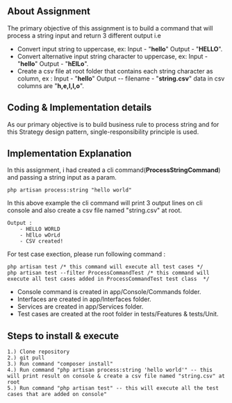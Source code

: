 ## About Assignment

The primary objective of this assignment is to build a command that will process a string input and return 3 different output i.e

- Convert input string to uppercase, ex: Input - "**hello**" Output - "**HELLO**".
- Convert alternative input string character to uppercase, ex: Input - "**hello**" Output - "**hElLo**".
- Create a csv file at root folder that contains each string character as column, ex : Input - "**hello**" Output -- filename  - "**string.csv**" data in csv columns are "**h,e,l,l,o**".


## Coding & Implementation details

As our primary objective is to build business rule to process string and for this Strategy design pattern, single-responsibility principle is used.


## Implementation Explanation

In this assignment, i had created a cli command(**ProcessStringCommand**) and passing a string input as a param.

    php artisan process:string "hello world"

In this above example the cli command will print 3 output lines on cli console and also create a csv file named "string.csv" at root.
    
    Output : 
        - HELLO WORLD
        - hElLo wOrLd
        - CSV created!

For test case exection, please run following command : 

    php artisan test /* this command will execute all test cases */
    php artisan test --filter ProcessCommandTest /* this command will execute all test cases added in ProcessCommandTest test class  */



 - Console command is created in app/Console/Commands folder.
 - Interfaces are created in app/Interfaces folder.
 - Services are created in app/Services folder.
 - Test cases are created at the root folder in tests/Features & tests/Unit.  
## Steps to install & execute

    1.) Clone repository
    2.) git pull
    3.) Run command "composer install"
    4.) Run command "php artisan process:string 'hello world'" -- this will print result on console & create a csv file named "string.csv" at root
    5.) Run command "php artisan test" -- this will execute all the test cases that are added on console"

